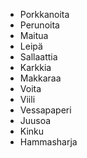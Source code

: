 - Porkkanoita
- Perunoita
- Maitua
- Leipä
- Sallaattia
- Karkkia
- Makkaraa
- Voita
- Viili
- Vessapaperi
- Juusoa
- Kinku
- Hammasharja
